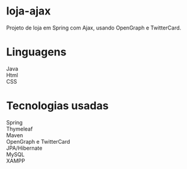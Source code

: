 # loja-ajax
Projeto de loja em Spring com Ajax, usando OpenGraph e TwitterCard.<br/>

# Linguagens
Java<br/>
Html<br/>
CSS<br/>

# Tecnologias usadas
Spring<br/>
Thymeleaf<br/>
Maven<br/>
OpenGraph e TwitterCard<br/>
JPA/Hibernate<br/>
MySQL<br/>
XAMPP<br/>
